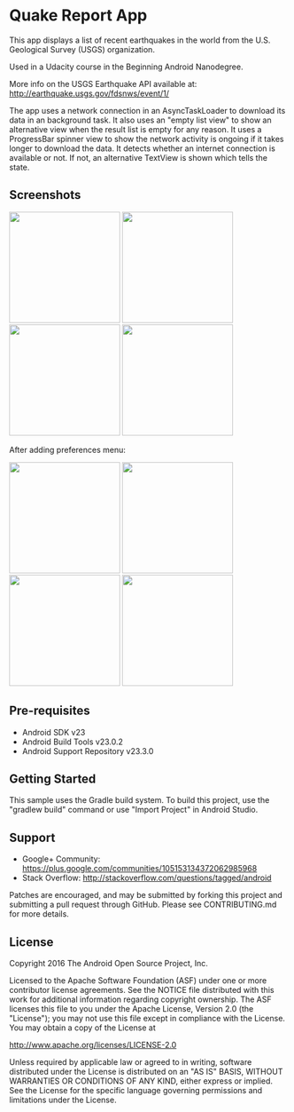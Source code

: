 Quake Report App
===================================

This app displays a list of recent earthquakes in the world
from the U.S. Geological Survey (USGS) organization.

Used in a Udacity course in the Beginning Android Nanodegree.

More info on the USGS Earthquake API available at:
http://earthquake.usgs.gov/fdsnws/event/1/

The app uses a network connection in an AsyncTaskLoader to download its data in an background task.
It also uses an "empty list view" to show an alternative view when the result list is empty for any reason.
It uses a ProgressBar spinner view to show the network activity is ongoing if it takes longer to download the data.
It detects whether an internet connection is available or not. If not, an alternative TextView is shown which tells the state.

Screenshots
-----------

<img src="https://dl.dropboxusercontent.com/s/5e1wnjvc13m4xly/Screenshot_1498413373.png" alt="" width=200/> <img src="https://dl.dropboxusercontent.com/s/0kvm85wkmd7bcpu/Screenshot_1498413551.png" alt="" width=200/> <img src="https://dl.dropboxusercontent.com/s/3lxu8sduo690ubu/Screenshot_1498413616.png" alt="" width=200/> <img src="https://dl.dropboxusercontent.com/s/o8wc0a9r26lzr4v/Screenshot_1498413689.png" alt="" width=200/>

After adding preferences menu:

<img src="https://dl.dropboxusercontent.com/s/ut7dqqvhqk6jhw5/Screenshot_1498990410.png" alt="" width=200/> <img src="https://dl.dropboxusercontent.com/s/pgt1wxqtabsz1uq/Screenshot_1498990414.png" alt="" width=200/> <img src="https://dl.dropboxusercontent.com/s/mrz6zxkwo4ptwci/Screenshot_1498990419.png" alt="" width=200/> <img src="https://dl.dropboxusercontent.com/s/nzgynlo5v1xg1v7/Screenshot_1498990423.png" alt="" width=200/>

Pre-requisites
--------------

- Android SDK v23
- Android Build Tools v23.0.2
- Android Support Repository v23.3.0

Getting Started
---------------

This sample uses the Gradle build system. To build this project, use the
"gradlew build" command or use "Import Project" in Android Studio.

Support
-------

- Google+ Community: https://plus.google.com/communities/105153134372062985968
- Stack Overflow: http://stackoverflow.com/questions/tagged/android

Patches are encouraged, and may be submitted by forking this project and
submitting a pull request through GitHub. Please see CONTRIBUTING.md for more details.

License
-------

Copyright 2016 The Android Open Source Project, Inc.

Licensed to the Apache Software Foundation (ASF) under one or more contributor
license agreements.  See the NOTICE file distributed with this work for
additional information regarding copyright ownership.  The ASF licenses this
file to you under the Apache License, Version 2.0 (the "License"); you may not
use this file except in compliance with the License.  You may obtain a copy of
the License at

http://www.apache.org/licenses/LICENSE-2.0

Unless required by applicable law or agreed to in writing, software
distributed under the License is distributed on an "AS IS" BASIS, WITHOUT
WARRANTIES OR CONDITIONS OF ANY KIND, either express or implied.  See the
License for the specific language governing permissions and limitations under
the License.
